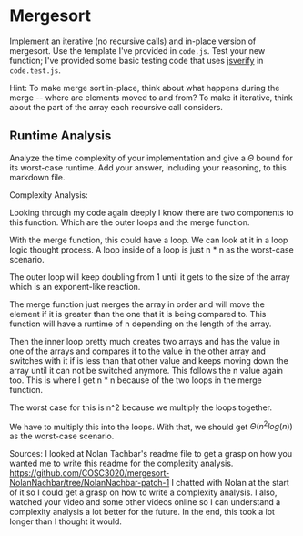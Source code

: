 # Mergesort

Implement an iterative (no recursive calls) and in-place version of mergesort.
Use the template I've provided in `code.js`. Test your new function; I've
provided some basic testing code that uses
[jsverify](https://jsverify.github.io/) in `code.test.js`.

Hint: To make merge sort in-place, think about what happens during the merge --
where are elements moved to and from? To make it iterative, think about the
part of the array each recursive call considers.

## Runtime Analysis

Analyze the time complexity of your implementation and give a $\Theta$ bound for
its worst-case runtime. Add your answer, including your reasoning, to this
markdown file.

Complexity Analysis: 

Looking through my code again deeply I know there are two components to this function. Which are the outer loops and the merge function. 

With the merge function, this could have a loop. We can look at it in a loop logic thought process. A loop inside of a loop is just n * n as the worst-case scenario. 

The outer loop will keep doubling from 1 until it gets to the size of the array which is an exponent-like reaction. 

The merge function just merges the array in order and will move the element if it is greater than the one that it is being compared to. This function will have a runtime of n depending on the length of the array. 

Then the inner loop pretty much creates two arrays and has the value in one of the arrays and compares it to the value in the other array and switches with it if is less than that other value and keeps moving down the array until it can not be switched anymore. This follows the n value again too. This is where I get n * n because of the two loops in the merge function. 

The worst case for this is n^2 because we multiply the loops together. 

We have to multiply this into the loops. With that, we should get $\Theta (n^2log(n))$ as the worst-case scenario. 


Sources: 
I looked at Nolan Tachbar's readme file to get a grasp on how you wanted me to write this readme for
the complexity analysis. https://github.com/COSC3020/mergesort-NolanNachbar/tree/NolanNachbar-patch-1 
I chatted with Nolan at the start of it so I could get a grasp on how to write a complexity analysis. 
I also, watched your video and some other videos online so I can understand a complexity analysis 
a lot better for the future. In the end, this took a lot longer than I thought it would. 
